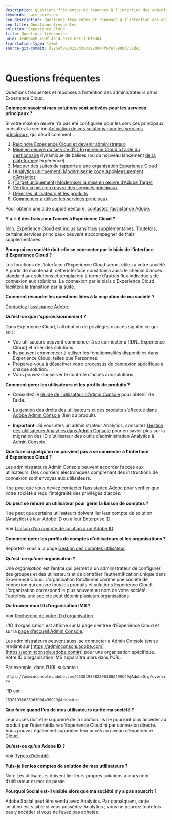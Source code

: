 ```yaml
---
description: Questions fréquentes et réponses à l’intention des administrateurs dans Experience Cloud.
keywords: core services
seo-description: Questions fréquentes et réponses à l’intention des administrateurs dans Experience Cloud.
seo-title: Questions fréquentes
solution: Experience Cloud
title: Questions fréquentes
uuid: 3ed0b4eb-690f-4c14-a31c-0cc1118fb3b4
translation-type: tm+mt
source-git-commit: d225ef8800228d35c1920904f6fe7590bd751de3

---
```



# Questions fréquentes

Questions fréquentes et réponses à l’intention des administrateurs dans Experience Cloud.

**Comment savoir si mes solutions sont activées pour les services principaux ?**

Si votre mise en œuvre n’a pas été configurée pour les services principaux, consultez la section [Activation de vos solutions pour les services principaux](../core-services/core-services.md#concept_07ED1D5C64234E77976E6D572E78FB9C), qui décrit comment :

1. [Rejoindre Experience Cloud et devenir administrateur](../core-services/core-services.md#section_2423F0BD3DF642658103310EE5EA6154)
1. [Mise en oeuvre du service d’ID Experience Cloud à l’aide du gestionnaire](../core-services/core-services.md#section_3C9F6DF37C654D939625BB4D485E4354) dynamique de balises (ou du nouveau lancement [de la plateforme](https://docs.adobe.com/content/help/en/launch/using/intro/get-started/quick-start.html)d’expérience)
1. [Mapper des suites de rapports à une organisation Experience Cloud](../core-services/core-services.md#concept_apg_zq2_rw)
1. [(Analytics uniquement) Moderniser le code AppMeasurement d’Analytics](../core-services/core-services.md#section_1798D9D0F05C47E29816AC4EEB9A0913)
1. [(Target uniquement) Moderniser la mise en œuvre d’Adobe Target](../core-services/core-services.md#section_C2F4493C7A36406DAE2266B429A4BD24)
1. [Vérifier la mise en œuvre des services principaux](../core-services/core-services.md#section_E641782A0F4F44AF8C9C91216BE330D5)
1. [Gérer les utilisateurs et les produits](../core-services/core-services.md#section_B6E95F4E0E12483CB9DA99CBC0C5A4AF)
1. [Commencer à utiliser les services principaux](../core-services/core-services.md#section_960C06093623462E8EA247B3E97274A1)

Pour obtenir une aide supplémentaire, [contactez l’assistance Adobe](https://helpx.adobe.com/marketing-cloud/contact-support.html).

**Y a-t-il des frais pour l’accès à Experience Cloud ?**

Non. Experience Cloud est inclus sans frais supplémentaires. Toutefois, certains services principaux peuvent s’accompagner de frais supplémentaires.

**Pourquoi ma société doit-elle se connecter par le biais de l’interface d’Experience Cloud ?**

Les fonctions de l’interface d’Experience Cloud seront utiles à votre société. À partir de maintenant, cette interface constituera aussi le chemin d’accès standard aux solutions et remplacera à terme d’autres flux individuels de connexion aux solutions. La connexion par le biais d’Experience Cloud facilitera la transition par la suite.

**Comment résoudre les questions liées à la migration de ma société ?**

[Contactez l’assistance Adobe](https://helpx.adobe.com/marketing-cloud/contact-support.html).

**Qu’est-ce que _l’approvisionnement ?_**

Dans Experience Cloud, l’attribution de privilèges d’accès signifie ce qui suit :

* Vos utilisateurs peuvent commencer à se connecter à [!DNL Experience Cloud] et à lier des solutions.
* Ils peuvent commencer à utiliser les fonctionnalités disponibles dans Experience Cloud, telles que Personnes.
* Préparez-vous à désactiver votre processus de connexion spécifique à chaque solution.
* Vous pouvez conserver le contrôle d’accès aux solutions.

**Comment gérer les utilisateurs et les profils de produits ?**

* Consultez le [Guide de l’utilisateur d’Admin Console](https://helpx.adobe.com/enterprise/administering/user-guide.html) pour obtenir de l’aide.

* La gestion des droits des utilisateurs et des produits s’effectue dans [Adobe Admin Console](https://adminconsole.adobe.com/enterprise) (lien du produit).

* **Important :** Si vous êtes un administrateur Analytics, consultez [Gestion des utilisateurs Analytics dans Admin Console](https://docs.adobe.com/content/help/en/analytics/admin/user-product-management/user-management/migrate-users/c-migration-tool.html) pour en savoir plus sur la migration des ID d’utilisateur des outils d’administration Analytics à Admin Console.

**Que faire si quelqu’un ne parvient pas à se connecter à l’interface d’Experience Cloud ?**

Les administrateurs Admin Console peuvent accorder l’accès aux utilisateurs. Des courriers électroniques comprenant des instructions de connexion sont envoyés aux utilisateurs.

Il se peut que vous deviez [contacter l’assistance Adobe](https://helpx.adobe.com/marketing-cloud/contact-support.html) pour vérifier que votre société a reçu l’intégralité des privilèges d’accès.

**Où peut se rendre un utilisateur pour gérer la liaison de comptes ?**

Il se peut que certains utilisateurs doivent lier leur compte de solution (Analytics) à leur Adobe ID ou à leur Enterprise ID.

Voir [Liaison d’un compte de solution à un Adobe ID](../admin-getting-started/organizations.md#task_FD389E78640848919E247AC5E95B8369).

**Comment gérer les profils de comptes d’utilisateurs et les organisations ?**

Reportez-vous à la page [Gestion des comptes utilisateur](../admin-getting-started/organizations.md#topic_C31CB834F109465A82ED57FF0563B3F1).

**Qu’est-ce qu’une organisation ?**

Une *organisation* est l’entité qui permet à un administrateur de configurer des groupes et des utilisateurs et de contrôler l’authentification unique dans Experience Cloud. L’organisation fonctionne comme une société de connexion qui couvre tous les produits et solutions Experience Cloud. L’organisation correspond le plus souvent au nom de votre société. Toutefois, une société peut détenir plusieurs organisations.

**Où trouver mon ID d’organisation IMS ?**

Voir [Recherche de votre ID d’organisation](organizations.md).

L’ID d’organisation est affiché sur la page d’entrée d’Experience Cloud et sur la [page d’accueil Admin Console](https://adminconsole.adobe.com).

Les administrateurs peuvent aussi se connecter à Admin Console (en se rendant sur [https://adminconsole.adobe.com](https://adminconsole.adobe.com#)) pour une organisation spécifique. Votre ID d’organisation IMS apparaîtra alors dans l’URL.

Par exemple, dans l’URL suivante :

`https://adminconsole.adobe.com/C538193582390300A495CC9@AdobeOrg/overview`

l’ID est :

`C538193582390300A495CC9@AdobeOrg`

**Que faire quand l’un de mes utilisateurs quitte ma société ?**

Leur accès doit être supprimé de la solution. Ils ne pourront plus accéder au produit par l’intermédiaire d’Experience Cloud ni par connexion directe. Vous pouvez également supprimer leur accès au niveau d’Experience Cloud.

**Qu’est-ce qu’un Adobe ID ?**

Voir [Types d’identité](https://helpx.adobe.com/enterprise/help/identity.html).

**Puis-je lier les comptes de solution de mes utilisateurs ?**

Non. Les utilisateurs doivent lier leurs propres solutions à leurs nom d’utilisateur et mot de passe.

**Pourquoi Social est-il visible alors que ma société n’y a pas souscrit ?**

Adobe Social peut être vendu avec Analytics. Par conséquent, cette solution est visible si vous possédez Analytics ; vous ne pourrez toutefois pas y accéder si vous ne l’avez pas achetée.